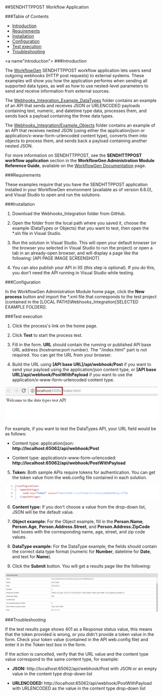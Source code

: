 ##SENDHTTPPOST Workflow Application

###Table of Contents

- [Introduction](#introduction)
- [Requirements](#requirements)
- [Installation](#installation)
- [Configuration](#configuration)
- [Test execution](#test-execution)
- [Troubleshooting](#troubleshooting)

<a name"introduction"></a>
###Introduction

The [WorkflowGen](https://www.workflowgen.com/) SENDHTTPPOST workflow application lets users send outgoing webhooks (HTTP post requests) to external systems. These examples will show you how the application performs when sending all supported data types, as well as how to use nested-level parameters to send and receive information from external sources.

The [Webhooks_Integration_Example_DataTypes](src/Webhooks_Integration_Example_DataTypes/) folder contains an example of an API that sends and receives JSON or URLENCODED payloads containing text, numeric, and datetime type data, processes them, and sends back a payload containing the three data types.

The [Webhooks_Integration/Example_Objects](src/Webhooks_Integration_Example_Objects/) folder contains an example of an API that receives nested JSON (using either the application/json or application/x-www-form-urlencoded content type), converts them into objects to process them, and sends back a payload containing another nested JSON.

For more information on SENDHTTPPOST, see the **SENDHTTPPOST workflow application** section in the **WorkflowGen Administration Module Reference Guide**, available on the [WorkflowGen Documentation](https://www.workflowgen.com/resources/documentation/) page.

<a name="requirements"></a>
###Requirements

These examples require that you have the SENDHTTPPOST application installed in your WorkflowGen environment (available as of version 6.6.0), and Visual Studio to open and run the solutions.

<a name="installation"></a>
###Installation

1. Download the Webhooks_Integration folder from GitHub.

2. Open the folder from the local path where you saved it, choose the example (DataTypes or Objects) that you want to test, then open the *.sln file in Visual Studio.

3. Run the solution in Visual Studio. This will open your default browser (or the browser you selected in Visual Studio to run the project) or open a tab in an already-open browser, and will display a page like the following:
[API PAGE IMAGE SCREENSHOT]

4. You can also publish your API in IIS (this step is optional). If you do this, you don't need the API running in Visual Studio while testing.

<a name="configuration">
###Configuration

In the WorkflowGen Administration Module home page, click the **New process** button and import the *.xml file that corresponds to the test project (contained in the [LOCAL PATH]\Webhooks_Integration\[SELECTED EXAMPLE FOLDER]).

<a name="test-execution"></a>
###Test execution

1. Click the process's link on the home page.

2. Click **Test** to start the process test.

3. Fill in the form. **URL** should contain the running or published API base URL address (hostname:port number). The "/index.html" part is not required. You can get the URL from your browser.

4. Build the URL using **[API base URL]/api/webhook/Post** if you want to send your payload using the application/json content type, or **[API base URL]/api/webhook/PostWithPayload** if you want to use the application/x-www-form-urlencoded content type.

 ![Browser URL](assets/browser_url_720.png)

 For example, if you want to test the DataTypes API, your URL field would be as follows: 

 - Content type: application/json: **http:<span></span>//localhost:65062/api/webhook/Post**

 - Content type: application/x-www-form-urlencoded: **http:<span></span>//localhost:65062/api/webhook/PostWithPayload**

5. **Token:** Both sample APIs require tokens for authentication. You can get the token value from the web.config file contained in each solution.

 ![Token value in web.config](assets/token_value_in_web_config_720.png)

6. **Content type:** If you don't choose a value from the drop-down list, JSON will be the default value.

7. **Object example:** For the Object example, fill in the **Person.Name**, **Person.Age**, **Person.Address.Street**, and **Person.Address.ZipCode** text boxes with the corresponding name, age, street, and zip code values.

8. **DataType example:** For the DataType example, the fields should contain the correct data type format (numeric for **Number**, datetime for **Date**, and text for **Name**).

9. Click the **Submit** button. You will get a results page like the following:

 ![Results page](assets/result_page_screenshot_720.png)

<a name="troubleshooting"></a>
###Troubleshooting

If the test results page shows 401 as a Response status value, this means that the token provided is wrong, or you didn't provide a token value in the form. Check your token value (contained in the API web.config file) and enter it in the Token text box in the form.

If the action is cancelled, verify that the URL value and the content type value correspond to the same content type, for example:

- **JSON:** http<span></span>://localhost:65062/api/webhook/Post with JSON or an empty value in the content type drop-down list

- **URLENCODED:** http:<span></span>//localhost:65062/api/webhook/PostWithPayload with URLENCODED as the value in the content type drop-down list 




